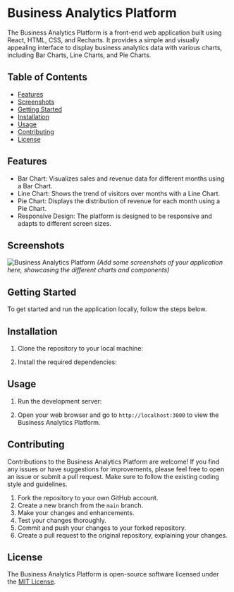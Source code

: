 # Business Analytics Platform

The Business Analytics Platform is a front-end web application built using React, HTML, CSS, and Recharts. It provides a simple and visually appealing interface to display business analytics data with various charts, including Bar Charts, Line Charts, and Pie Charts.

## Table of Contents

- [Features](#features)
- [Screenshots](#screenshots)
- [Getting Started](#getting-started)
- [Installation](#installation)
- [Usage](#usage)
- [Contributing](#contributing)
- [License](#license)

## Features

- Bar Chart: Visualizes sales and revenue data for different months using a Bar Chart.
- Line Chart: Shows the trend of visitors over months with a Line Chart.
- Pie Chart: Displays the distribution of revenue for each month using a Pie Chart.
- Responsive Design: The platform is designed to be responsive and adapts to different screen sizes.

## Screenshots

![Business Analytics Platform](/screenshots/business-analytics-platform.png)
_(Add some screenshots of your application here, showcasing the different charts and components)_

## Getting Started

To get started and run the application locally, follow the steps below.

## Installation

1. Clone the repository to your local machine:

2. Install the required dependencies:

## Usage

1. Run the development server:


2. Open your web browser and go to `http://localhost:3000` to view the Business Analytics Platform.

## Contributing

Contributions to the Business Analytics Platform are welcome! If you find any issues or have suggestions for improvements, please feel free to open an issue or submit a pull request. Make sure to follow the existing coding style and guidelines.

1. Fork the repository to your own GitHub account.
2. Create a new branch from the `main` branch.
3. Make your changes and enhancements.
4. Test your changes thoroughly.
5. Commit and push your changes to your forked repository.
6. Create a pull request to the original repository, explaining your changes.

## License

The Business Analytics Platform is open-source software licensed under the [MIT License](LICENSE).
